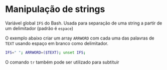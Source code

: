 # Manipulação de strings

Variável global `IFS` do Bash. Usada para separação de uma string a partir de um delimitador (padrão é `espace`)

O exemplo abaixo criar um array `ARRWORD` com cada uma das palavras de `TEXT` usando espaço em branco como delimitador.

```bash
IFS=" "; ARRWORD=($TEXT); unset IFS;
```

O comando `tr` também pode ser utilizado para subtituir 